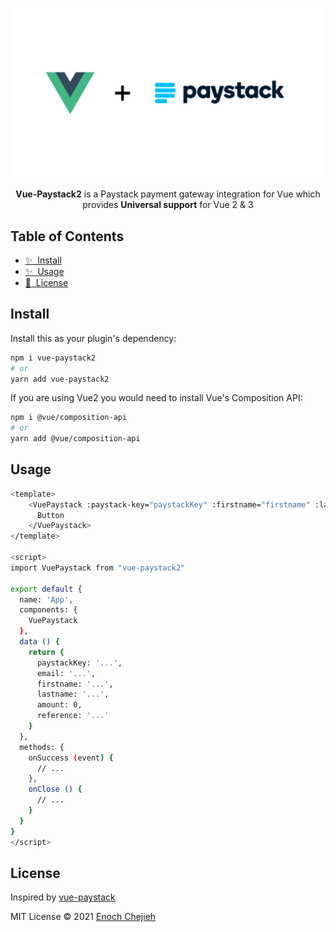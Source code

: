 <p align="center">
<img src="./src/assets/vue-paystack.png" width="600"/>
<br>
<p align="center">
<b>Vue-Paystack2</b> is a Paystack payment gateway integration for Vue which <br> provides <b>Universal support</b> for Vue 2 & 3<br>
</p>

## Table of Contents

- [✨ &nbsp;Install](#install)
- [✨ &nbsp;Usage](#usage)
- [📖 &nbsp;License](#license)

## Install

Install this as your plugin's dependency:

```bash
npm i vue-paystack2
# or
yarn add vue-paystack2
```

If you are using Vue2 you would need to install Vue's Composition API:

```bash
npm i @vue/composition-api
# or
yarn add @vue/composition-api
```

## Usage

```bash
<template>
    <VuePaystack :paystack-key="paystackKey" :firstname="firstname" :lastname="lastname" :email="email" :amount="amount"  :reference="reference" :callback="onSuccess" :close="onClose">
      Button
    </VuePaystack>
</template>

<script>
import VuePaystack from "vue-paystack2"

export default {
  name: 'App',
  components: {
    VuePaystack
  },
  data () {
    return {
      paystackKey: '...',
      email: '...',
      firstname: '...',
      lastname: '...',
      amount: 0,
      reference: '...'
    }
  },
  methods: {
    onSuccess (event) {
      // ...
    },
    onClose () {
      // ...
    }
  }
}
</script>
```

## License

Inspired by [vue-paystack](https://github.com/iamraphson/vue-paystack)

MIT License © 2021 [Enoch Chejieh](https://github.com/ECJ222)
